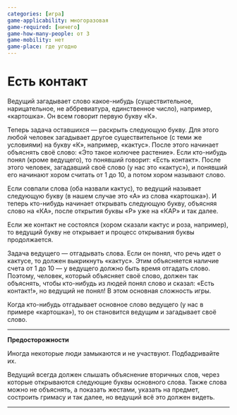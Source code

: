```yaml
---
categories: [игра]
game-applicability: многоразовая
game-required: [ничего]
game-how-many-people: от 3
game-mobility: нет
game-place: где угодно
---
```


# Есть контакт

Ведущий загадывает слово какое-нибудь (существительное, нарицательное, не аббревиатура, единственное число), например, «картошка». Он всем говорит первую букву «К».

Теперь задача оставшихся — раскрыть следующую букву. Для этого любой человек загадывает другое существительное (с теми же условиями) на букву «К», например, «кактус». После этого начинает объяснять своё слово: «Это такое колючее растение». Если кто-нибудь понял (кроме ведущего), то понявший говорит: «Есть контакт». После этого человек, загадавший своё слово (у нас это «кактус»), и понявший его начинают хором считать от 1 до 10, а потом хором называют слово.

Если совпали слова (оба назвали кактус), то ведущий называет следующую букву (в нашем случае это «А» из слова «картошка»). И теперь кто-нибудь начинает открывать следующую букву, объясняя слово на «КА», после открытия буквы «Р» уже на «КАР» и так далее.

Если же контакт не состоялся (хором сказали кактус и роза, например), то ведущий букву не открывает и процесс открывания буквы продолжается.

Задача ведущего — отгадывать слова. Если он понял, что речь идет о кактусе, то должен выкрикнуть «кактус». Этим объясняется наличие счета от 1 до 10 — у ведущего должно быть время отгадать слово. Поэтому, человек, который объясняет своё слово, должен так объяснять, чтобы кто-нибудь из людей понял слово и сказал: «Есть контакт!», но ведущий не понял! В этом основная сложность игры.

Когда кто-нибудь отгадывает основное слово ведущего (у нас в примере «картошка»), то он становится ведущим и загадывает своё слово.

---

**Предосторожности** <!-- !warning -->

Иногда некоторые люди замыкаются и не участвуют. Подбадривайте их.

Ведущий всегда должен слышать объяснение вторичных слов, через которые открываются следующие буквы основного слова. Также слова можно не объяснять, а показать жестами, указать на предмет, состроить гримасу и так далее, но ведущий всё это должен видеть.

---
